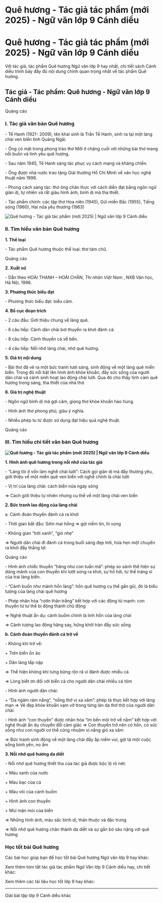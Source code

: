 # Quê hương - Tác giả tác phẩm (mới 2025) - Ngữ văn lớp 9 Cánh diều

# Quê hương - Tác giả tác phẩm (mới 2025) - Ngữ văn lớp 9 Cánh diều

Với tác giả, tác phẩm Quê hương Ngữ văn lớp 9 hay nhất, chi tiết sách Cánh diều trình bày đầy đủ nội dung chính quan trọng nhất về tác phẩm Quê hương.

## Tác giả - Tác phẩm: Quê hương - Ngữ văn lớp 9 Cánh diều

Quảng cáo

### **I. Tác giả văn bản Quê hương**

\- Tế Hanh (1921- 2009), tên khai sinh là Trần Tế Hanh, sinh ra tại một làng chài ven biển tỉnh Quảng Ngãi.

\- Ông có mặt trong phong trào thơ Mới ở chặng cuối với những bài thơ mang nỗi buồn và tình yêu quê hương.

\- Sau năm 1945, Tế Hanh sáng tác phục vụ cách mạng và kháng chiến.

\- Ông được nhà nước trao tặng Giải thưởng Hồ Chí Minh về văn học nghệ thuật năm 1996.

\- Phong cách sáng tác: thơ ông chân thực với cách diễn đạt bằng ngôn ngữ giản dị, tự nhiên và rất giàu hình ảnh, bình dị mà tha thiết.

\- Tác phẩm chính: các tập thơ Hoa niên (1945), Gửi miền Bắc (1955), Tiếng sóng (1960), Hai nửa yêu thương (1963)

![Quê hương - Tác giả tác phẩm \(mới 2025\) | Ngữ văn lớp 9 Cánh diều](https://vietjack.com/soan-van-lop-9-cd/images/tac-gia-tac-pham-que-huong-236316.PNG)

### **II. Tìm hiểu văn bản Quê hương**

**1\. Thể loại**

\- Tác phẩm Quê hương thuộc thể loại: thơ tám chữ. 

Quảng cáo

**2\. Xuất xứ**

\- Dẫn theo HOÀI THANH – HOÀI CHÂN, _Thi nhân Việt Nam_ , NXB Văn học, Hà Nội, 1996.

**3\. Phương thức biểu đạt**

\- Phương thức biểu đạt: biểu cảm.

**4\. Bố cục đoạn trích**

\- 2 câu đầu: Giới thiệu chung về làng quê.

\- 6 câu tiếp: Cảnh dân chài bơi thuyền ra khơi đánh cá.

\- 8 câu tiếp: Cảnh thuyền cá về bến.

\- 4 câu tiếp: Nỗi nhớ làng chài, nhớ quê hương.

**5\. Giá trị nội dung**

\- Bài thơ đã vẽ ra một bức tranh tươi sáng, sinh động về một làng quê miền biển. Trong đó nổi bật lên hình ảnh khỏe khoắn, đầy sức sống của người dân chài và cảnh sinh hoạt lao động chài lưới. Qua đó cho thấy tình cảm quê hương trong sáng, tha thiết của nhà thơ.

**6\. Giá trị nghệ thuật**

\- Ngôn ngữ bình dị mà gợi cảm, giọng thơ khỏe khoắn hào hùng.

\- Hình ảnh thơ phong phú, giàu ý nghĩa.

\- Nhiều phép tu từ được sử dụng đạt hiệu quả nghệ thuật.

Quảng cáo

### **III. Tìm hiểu chi tiết văn bản Quê hương**

**![Quê hương - Tác giả tác phẩm \(mới 2025\) | Ngữ văn lớp 9 Cánh diều](https://vietjack.com/soan-van-lop-9-cd/images/tac-gia-tac-pham-que-huong-236317.PNG)**

**1\. Hình ảnh quê hương trong nỗi nhớ của tác giả**

\- “Làng tôi ở vốn làm nghề chài lưới”: Cách gọi giản dị mà đầy thương yêu, giới thiệu về một miền quê ven biển với nghề chính là chài lưới

\- Vị trí của làng chài: cách biển nửa ngày sông

⇒ Cách giới thiệu tự nhiên nhưng cụ thể về một làng chài ven biển

**2\. Bức tranh lao động của làng chài**

a. Cảnh đoàn thuyền đánh cá ra khơi

\- Thời gian bắt đầu: Sớm mai hồng => gợi niềm tin, hi vọng

\- Không gian “trời xanh”, “gió nhẹ”

⇒ Người dân chài đi đánh cá trong buổi sáng đẹp trời, hứa hẹn một chuyến ra khơi đầy thắng lợi

Quảng cáo

\- Hình ảnh chiếc thuyền “hăng như con tuấn mã”: phép so sánh thể hiện sự dũng mãnh của con thuyền khi lướt sóng ra khơi, sự hồ hởi, tư thế tráng sĩ của trai làng biển.

\- “Cánh buồn như mảnh hồn làng”: hồn quê hương cụ thể gần gũi, đó là biểu tượng của làng chài quê hương

\- Phép nhân hóa “rướn thân trắng” kết hợp với các động từ mạnh: con thuyền từ tư thế bị động thành chủ động

⇒ Nghệ thuật ẩn dụ: cánh buồm chính là linh hồn của làng chài

⇒ Cảnh tượng lao động hăng say, hứng khởi tràn đầy sức sống

**b. Cảnh đoàn thuyền đánh cá trở về**

\- Không khí trở về:

\+ Trên biển ồn ào

\+ Dân làng tấp nập

⇒ Thể hiện không khí tưng bừng rộn rã vì đánh được nhiều cá

⇒ Lòng biết ơn đối với biển cả cho người dân chài nhiều cá tôm

\- Hình ảnh người dân chài:

\+ “Da ngăm rám nắng”, “nồng thở vị xa xăm”: phép tả thực kết hợp với lãng mạn => Vẻ đẹp khỏe khoắn vạm vỡ trong từng làn da thớ thịt của người dân chài.

\- Hình ảnh “con thuyền” được nhân hóa “im bến mỏi trở về nằm” kết hợp với nghệ thuật ẩn dụ chuyển đổi cảm giác => Con thuyền trở nên có hồn, có sức sống như con người cơ thể cũng nhuộm vị nắng gió xa xăm

⇒ Bức tranh sinh động về một làng chài đầy ắp niềm vui, gợi tả một cuộc sống bình yên, no ấm

**3\. Nỗi nhớ quê hương da diết**

\- Nỗi nhớ quê hương thiết tha của tác giả được bộc lộ rõ nét:

\+ Màu xanh của nước

\+ Màu bạc của cá

\+ Màu vôi của cánh buồm

\+ Hình ảnh con thuyền

\+ Mùi mặn mòi của biển

⇒ Những hình ảnh, màu sắc bình dị, thân thuộc và đặc trưng

⇒ Nỗi nhớ quê hương chân thành da diết và sự gắn bó sâu nặng với quê hương

### **Học tốt bài Quê hương**

Các bài học giúp bạn để học tốt bài Quê hương Ngữ văn lớp 9 hay khác:

Xem thêm tóm tắt tác giả tác phẩm Ngữ Văn lớp 9 Cánh diều hay, chi tiết khác:

Xem thêm các tài liệu học tốt lớp 9 hay khác:

* * *

Giải bài tập lớp 9 Cánh diều khác
